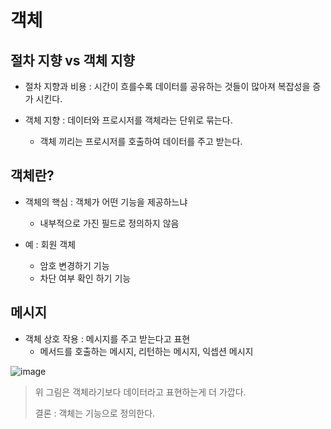 # 객체

## 절차 지향 vs 객체 지향

+ 절차 지향과 비용 : 시간이 흐를수록 데이터를 공유하는 것들이 많아져 복잡성을 증가 시킨다.

+ 객체 지향 : 데이터와 프로시저를 객체라는 단위로 묶는다.
  - 객체 끼리는 프로시저를 호출하여 데이터를 주고 받는다.

## 객체란?
+ 객체의 핵심 : 객체가 어떤 기능을 제공하느냐
  - 내부적으로 가진 필드로 정의하지 않음

+ 예 : 회원 객체
  - 암호 변경하기 기능
  - 차단 여부 확인 하기 기능

## 메시지
+ 객체 상호 작용 : 메시지를 주고 받는다고 표현
  - 메서드를 호출하는 메시지, 리턴하는 메시지, 익셉션 메시지

![image](https://user-images.githubusercontent.com/49984996/127760830-3177efd3-20bb-4007-b02f-8742a04000f2.png)

> 위 그림은 객체라기보다 데이터라고 표현하는게 더 가깝다.
>
> 결론 : 객체는 기능으로 정의한다.
